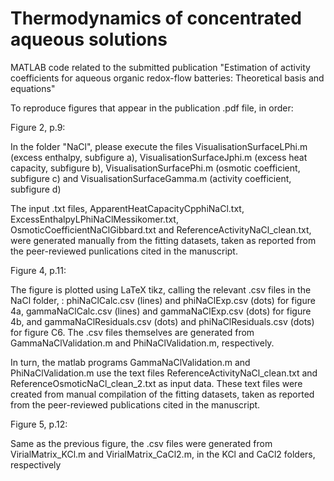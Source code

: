 # Thermodynamics of concentrated aqueous solutions
MATLAB code related to the submitted publication "Estimation of activity coefficients for aqueous organic redox-flow batteries: Theoretical basis and equations"

To reproduce figures that appear in the publication .pdf file, in order:

Figure 2, p.9:

In the folder "NaCl", please execute the files VisualisationSurfaceLPhi.m (excess enthalpy, subfigure a), VisualisationSurfaceJphi.m (excess heat capacity, subfigure b), VisualisationSurfacePhi.m (osmotic coefficient, subfigure c) and VisualisationSurfaceGamma.m (activity coefficient, subfigure d)

The input .txt files, ApparentHeatCapacityCpphiNaCl.txt, ExcessEnthalpyLPhiNaClMessikomer.txt, OsmoticCoefficientNaClGibbard.txt and ReferenceActivityNaCl_clean.txt, were generated manually from the fitting datasets, taken as reported from the peer-reviewed punlications cited in the manuscript.

Figure 4, p.11:

The figure is plotted using LaTeX tikz, calling the relevant .csv files in the NaCl folder, : phiNaClCalc.csv (lines) and phiNaClExp.csv (dots) for figure 4a, gammaNaClCalc.csv (lines) and gammaNaClExp.csv (dots) for figure 4b, and gammaNaClResiduals.csv (dots) and phiNaClResiduals.csv (dots) for figure C6.
The .csv files themselves are generated from GammaNaClValidation.m and PhiNaClValidation.m, respectively.

In turn, the matlab programs GammaNaClValidation.m and PhiNaClValidation.m use the text files ReferenceActivityNaCl_clean.txt and ReferenceOsmoticNaCl_clean_2.txt as input data. These text files were created from manual compilation of the fitting datasets, taken as reported from the peer-reviewed publications cited in the manuscript.

Figure 5, p.12:

Same as the previous figure, the .csv files were generated from VirialMatrix_KCl.m and VirialMatrix_CaCl2.m, in the KCl and CaCl2 folders, respectively


